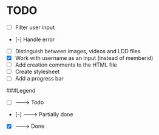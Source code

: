 TODO
====
* [ ] Filter user input
* [-] Handle error
* [ ] Distinguish between images, videos and LDD files
* [x] Work with username as an input (instead of memberid)
* [ ] Add creation comments to the HTML file
* [ ] Create stylesheet
* [ ] Add a progress bar

###Legend
* [ ] ---> Todo
* [-] ---> Partially done
* [x] ---> Done

